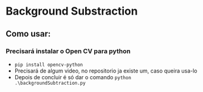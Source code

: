 # **Background Substraction**

## Como usar:
  ### Precisará instalar o Open CV para python
  
  *  `pip install opencv-python`
  *  Precisará de algum video, no repositorio ja existe um, caso queira usa-lo
  *  Depois de concluir é só dar o comando `python .\backgroundSubtraction.py`
